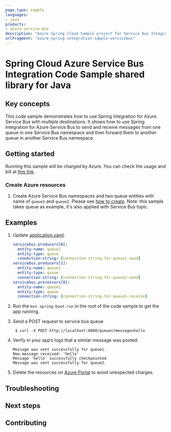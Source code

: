 ```yaml
---
page_type: sample
languages:
- java
products:
- azure-service-bus
description: "Azure Spring Cloud Sample project for Service Bus Integration client library"
urlFragment: "azure-spring-integration-sample-servicebus"
---
```


# Spring Cloud Azure Service Bus Integration Code Sample shared library for Java

## Key concepts

This code sample demonstrates how to use Spring Integration for Azure Service Bus with multiple destinations. It shows how to use Spring Integration for Azure Service Bus to send and receive messages from one queue in one Service Bus namespace and then forward them to another queue in another Service Bus namespace.


## Getting started

Running this sample will be charged by Azure. You can check the usage and bill at
[this link][azure-account].



### Create Azure resources

1. Create Azure Service Bus namespaces and two queue entities with name of `queue1` and `queue2`. Please see 
   [how to create][create-service-bus]. Note: this sample takes queue as example, it's also applied with Service Bus topic.

## Examples

1. Update [application.yaml]. 
    ```yaml
    servicebus.producers[0]:
      entity-name: queue1
      entity-type: queue
      connection-string: [connection-string-for-queue1-send]
    servicebus.producers[1]:
      entity-name: queue2
      entity-type: queue
      connection-string: [connection-string-for-queue2-send]
    servicebus.processors[0]:
      entity-name: queue1
      entity-type: queue
      connection-string: [connection-string-for-queue1-receive]
    ``` 
    
1.  Run the `mvn spring-boot:run` in the root of the code sample to get the app running.

1. Send a POST request to service bus queue

        $ curl -X POST http://localhost:8080/queues?message=hello

1.  Verify in your app’s logs that a similar message was posted:

        Message was sent successfully for queue1.
        New message received: 'hello'
        Message 'hello' successfully checkpointed
        Message was sent successfully for queue2.

1.  Delete the resources on [Azure Portal][azure-portal] to avoid unexpected charges.

## Troubleshooting

## Next steps

## Contributing

[azure-account]: https://azure.microsoft.com/account/
[azure-portal]: https://ms.portal.azure.com/
[create-service-bus]: https://docs.microsoft.com/azure/service-bus-messaging/service-bus-create-namespace-portal
[create-managed-identity]: https://github.com/Azure-Samples/azure-spring-boot-samples/blob/main/create-managed-identity.md
[create-sp-using-azure-cli]: https://github.com/Azure-Samples/azure-spring-boot-samples/blob/main/create-sp-using-azure-cli.md

[queue-receive-controller]: https://github.com/Azure-Samples/azure-spring-boot-samples/blob/main/servicebus/azure-spring-cloud-starter-servicebus/servicebus-integration/src/main/java/com/azure/spring/sample/servicebus/QueueReceiveController.java
[queue-send-controller]: https://github.com/Azure-Samples/azure-spring-boot-samples/blob/main/servicebus/azure-spring-cloud-starter-servicebus/servicebus-integration/src/main/java/com/azure/spring/sample/servicebus/QueueSendController.java
[topic-receive-controller]: https://github.com/Azure-Samples/azure-spring-boot-samples/blob/main/servicebus/azure-spring-cloud-starter-servicebus/servicebus-integration/src/main/java/com/azure/spring/sample/servicebus/TopicReceiveController.java
[topic-send-controller]: https://github.com/Azure-Samples/azure-spring-boot-samples/blob/main/servicebus/azure-spring-cloud-starter-servicebus/servicebus-integration/src/main/java/com/azure/spring/sample/servicebus/TopicSendController.java
[application.yaml]: https://github.com/Azure-Samples/azure-spring-boot-samples/blob/main/servicebus/azure-spring-cloud-starter-servicebus/servicebus-integration/src/main/resources/application.yaml



